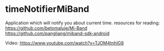 # timeNotifierMiBand
Application which will notify you about current time.
resources for reading:
https://github.com/betomaluje/Mi-Band
https://github.com/pangliang/miband-sdk-android

Video: https://www.youtube.com/watch?v=TJOM4tnhIG8
